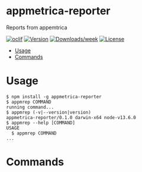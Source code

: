 appmetrica-reporter
===================

Reports from appemtrica

[![oclif](https://img.shields.io/badge/cli-oclif-brightgreen.svg)](https://oclif.io)
[![Version](https://img.shields.io/npm/v/appmetrica-reporter.svg)](https://npmjs.org/package/appmetrica-reporter)
[![Downloads/week](https://img.shields.io/npm/dw/appmetrica-reporter.svg)](https://npmjs.org/package/appmetrica-reporter)
[![License](https://img.shields.io/npm/l/appmetrica-reporter.svg)](https://github.com/AgapovOne/appmetrica-reporter/blob/master/package.json)

<!-- toc -->
* [Usage](#usage)
* [Commands](#commands)
<!-- tocstop -->
# Usage
<!-- usage -->
```sh-session
$ npm install -g appmetrica-reporter
$ appmrep COMMAND
running command...
$ appmrep (-v|--version|version)
appmetrica-reporter/0.1.0 darwin-x64 node-v13.6.0
$ appmrep --help [COMMAND]
USAGE
  $ appmrep COMMAND
...
```
<!-- usagestop -->
# Commands
<!-- commands -->

<!-- commandsstop -->
